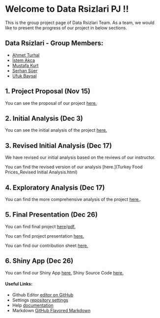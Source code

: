 # **Welcome to Data Rsizlari PJ !!**

This is the group project page of Data Rsizlari Team. As a team, we would like to present the progress of our project in below sections. 

## **Data Rsizlari** - Group Members: 
- [Ahmet Turhal](https://mef-bda503.github.io/pj18-aturhal/)
- [İstem Akca](https://mef-bda503.github.io/pj18-istema/)
- [Mustafa Kurt](https://mef-bda503.github.io/pj18-mustaa8/)
- [Serhan Süer](https://mef-bda503.github.io/pj18-SerhanSuer/)
- [Ufuk Baysal](https://mef-bda503.github.io/pj18-baysalu/)


## 1. Project Proposal (Nov 15)
You can see the proposal of our project [here.](project_proposal.html)

## 2. Initial Analysis (Dec 3)
You can see the initial analysis of the project [here.](Summary_of_Food_Prices_for_Turkey.html)

## 3. Revised Initial Analysis (Dec 17)
We have revised our initial analysis based on the reviews of our instructor. 

You can find the revised version of our analysis [here.](Turkey Food Prices_Revised Initial Analysis.html)

## 4. Exploratory Analysis (Dec 17)
You can find the more comprehensive analysis of the project [here.](Turkey_Food_Prices_Exploratory_Analysis.html).

## 5. Final Presentation (Dec 26)
You can find final project [here](Turkey_Food_Prices_Final_Project.html)/[pdf.](https://github.com/MEF-BDA503/gpj18-data-r-sizlari/blob/master/Turkey_Food_Prices_Final_Project.pdf)

You can find project presentation [here.]()

You can find our contribution sheet [here.]()

## 6. Shiny App (Dec 26)
You can find our Shiny App [here.](https://serhans.shinyapps.io/price/)
Shiny Source Code [here.](shiny_final.R)



#### Useful Links:
- Github Editor [editor on GitHub](https://github.com/MEF-BDA503/gpj18-data-r-sizlari/edit/master/index.md)
- Settings [repository settings](https://github.com/MEF-BDA503/gpj18-data-r-sizlari/settings)
- Help [documentation](https://help.github.com/categories/github-pages-basics/)
- Markdown [GitHub Flavored Markdown](https://guides.github.com/features/mastering-markdown/)
